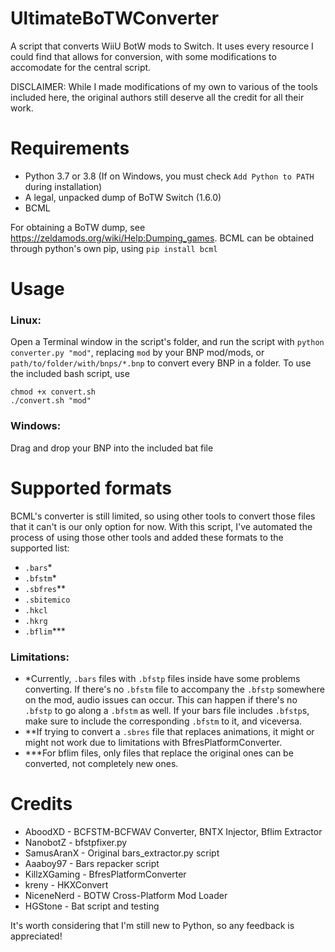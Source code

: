 # UltimateBoTWConverter
A script that converts WiiU BotW mods to Switch. It uses every resource I could find that allows for conversion, with some modifications to accomodate for the central script. 

DISCLAIMER: While I made modifications of my own to various of the tools included here, the original authors still deserve all the credit for all their work.

# Requirements
- Python 3.7 or 3.8 (If on Windows, you must check `Add Python to PATH` during installation)
- A legal, unpacked dump of BoTW Switch (1.6.0)
- BCML

For obtaining a BoTW dump, see https://zeldamods.org/wiki/Help:Dumping_games. BCML can be obtained through python's own pip, using `pip install bcml`

# Usage
### Linux:
Open a Terminal window in the script's folder, and run the script with `python converter.py "mod"`, replacing `mod` by your BNP mod/mods, or `path/to/folder/with/bnps/*.bnp` to convert every BNP in a folder.
To use the included bash script, use 
```
chmod +x convert.sh
./convert.sh "mod"
```
### Windows:
Drag and drop your BNP into the included bat file

# Supported formats
BCML's converter is still limited, so using other tools to convert those files that it can't is our only option for now. With this script, I've automated the process of using those other tools and added these formats to the supported list:
- `.bars`*
- `.bfstm`*
- `.sbfres`**
- `.sbitemico`
- `.hkcl`
- `.hkrg`
- `.bflim`***

### Limitations:
- \*Currently, `.bars` files with `.bfstp` files inside have some problems converting. If there's no `.bfstm` file to accompany the `.bfstp` somewhere on the mod, audio issues can occur. This can happen if there's no `.bfstp` to go along a `.bfstm` as well. If your bars file includes `.bfstp`s, make sure to include the corresponding `.bfstm` to it, and viceversa.
- \*\*If trying to convert a `.sbres` file that replaces animations, it might or might not work due to limitations with BfresPlatformConverter.
- \*\*\*For bflim files, only files that replace the original ones can be converted, not completely new ones.


# Credits 
- AboodXD - BCFSTM-BCFWAV Converter, BNTX Injector, Bflim Extractor
- NanobotZ - bfstpfixer.py
- SamusAranX - Original bars_extractor.py script
- Aaaboy97 - Bars repacker script
- KillzXGaming - BfresPlatformConverter
- kreny - HKXConvert
- NiceneNerd - BOTW Cross-Platform Mod Loader
- HGStone - Bat script and testing

It's worth considering that I'm still new to Python, so any feedback is appreciated!
